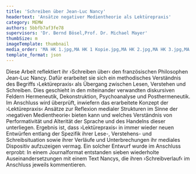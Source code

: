 ```yaml
---
title: 'Schreiben über Jean-Luc Nancy'
headertext: 'Ansätze negativer Medientheorie als Lektürepraxis'
category: MEMW
authors: 5bbfb7af3fe78
supervisors: 'Dr. Bernd Bösel,Prof. Dr. Michael Mayer'
thumbSize: m
imageTemplate: thumbnail
media_order: 'MA HK 1.jpg,MA HK 1 Kopie.jpg,MA HK 2.jpg,MA HK 3.jpg,MA HK 4.jpg'
template_format: json
---
```


Diese Arbeit reflektiert ihr ›Schreiben über‹ den französischen Philosophen Jean-Luc Nancy. Dafür erarbeitet sie sich ein methodisches Verständnis des Begriffs ›Lektürepraxis‹ als Übergang zwischen Lesen, Verstehen und Schreiben. Dies geschieht in den miteinander verwandten diskursiven Feldern Hermeneutik, Dekonstruktion, Psychoanalyse und Posthermeneutik. Im Anschluss wird überprüft, inwiefern das erarbeitete Konzept der ›Lektürepraxis‹ Ansätze zur Reflexion medialer Strukturen im Sinne der ›negativen Medientheorie‹ bieten kann und welches Verständnis von Performativität und Alterität der Sprache und des Handelns dieser unterliegen. Ergebnis ist, dass ›Lektürepraxis‹ in immer wieder neuen Entwürfen entlang der Spezifik ihrer Lese-, Verstehens- und Schreibsituation sowie ihrer Verläufe und Unterbrechungen ihr mediales Dispositiv aufzuzeigen vermag. Ein solcher Entwurf wurde im Anschluss erprobt: In einem Journalformat entstanden sieben wiederholte Auseinandersetzungen mit einem Text Nancys, die ihren ›Schreibverlauf‹ im Anschluss jeweils kommentieren.